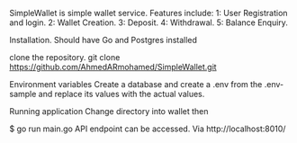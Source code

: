 SimpleWallet is simple wallet service.
Features include: 
    1: User Registration and login.
    2: Wallet Creation.
    3: Deposit.
    4: Withdrawal.
    5: Balance Enquiry.
    
Installation.
Should have Go and Postgres installed

clone the repository.
git clone https://github.com/AhmedARmohamed/SimpleWallet.git


Environment variables
Create a database and create a .env from the .env-sample and replace its values with the actual values.

Running application
Change directory into wallet then

$ go run main.go
API endpoint can be accessed. Via http://localhost:8010/

